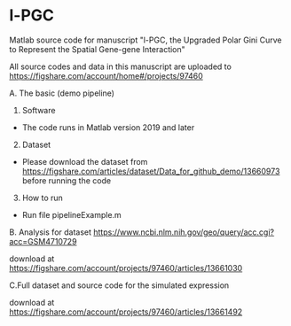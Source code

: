 # l-PGC
Matlab source code for manuscript "l-PGC, the Upgraded Polar Gini Curve to Represent the Spatial Gene-gene Interaction"

All source codes and data in this manuscript are uploaded to https://figshare.com/account/home#/projects/97460

A. The basic (demo pipeline)

1. Software
- The code runs in Matlab version 2019 and later

2. Dataset
- Please download the dataset from https://figshare.com/articles/dataset/Data_for_github_demo/13660973 before running the code

3. How to run
- Run file pipelineExample.m


B. Analysis for dataset https://www.ncbi.nlm.nih.gov/geo/query/acc.cgi?acc=GSM4710729

download at https://figshare.com/account/projects/97460/articles/13661030


C.Full dataset and source code for the simulated expression

download at https://figshare.com/account/projects/97460/articles/13661492
